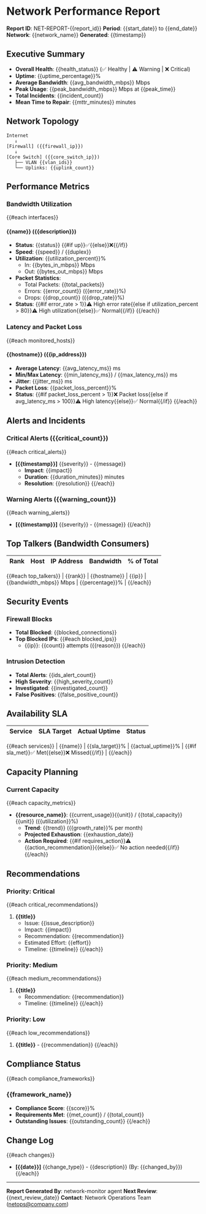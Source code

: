 # Network Performance Report

**Report ID**: NET-REPORT-{{report_id}}
**Period**: {{start_date}} to {{end_date}}
**Network**: {{network_name}}
**Generated**: {{timestamp}}

## Executive Summary

- **Overall Health**: {{health_status}} (✅ Healthy | ⚠️ Warning | ❌ Critical)
- **Uptime**: {{uptime_percentage}}%
- **Average Bandwidth**: {{avg_bandwidth_mbps}} Mbps
- **Peak Usage**: {{peak_bandwidth_mbps}} Mbps at {{peak_time}}
- **Total Incidents**: {{incident_count}}
- **Mean Time to Repair**: {{mttr_minutes}} minutes

## Network Topology

```
Internet
   ↓
[Firewall] ({{firewall_ip}})
   ↓
[Core Switch] ({{core_switch_ip}})
   ├── VLAN {{vlan_ids}}
   └── Uplinks: {{uplink_count}}
```

## Performance Metrics

### Bandwidth Utilization

{{#each interfaces}}
#### {{name}} ({{description}})
- **Status**: {{status}} {{#if up}}✅{{else}}❌{{/if}}
- **Speed**: {{speed}} / {{duplex}}
- **Utilization**: {{utilization_percent}}%
  - In: {{bytes_in_mbps}} Mbps
  - Out: {{bytes_out_mbps}} Mbps
- **Packet Statistics**:
  - Total Packets: {{total_packets}}
  - Errors: {{error_count}} ({{error_rate}}%)
  - Drops: {{drop_count}} ({{drop_rate}}%)
- **Status**: {{#if error_rate > 1}}⚠️ High error rate{{else if utilization_percent > 80}}⚠️ High utilization{{else}}✅ Normal{{/if}}
{{/each}}

### Latency and Packet Loss

{{#each monitored_hosts}}
#### {{hostname}} ({{ip_address}})
- **Average Latency**: {{avg_latency_ms}} ms
- **Min/Max Latency**: {{min_latency_ms}} / {{max_latency_ms}} ms
- **Jitter**: {{jitter_ms}} ms
- **Packet Loss**: {{packet_loss_percent}}%
- **Status**: {{#if packet_loss_percent > 1}}❌ Packet loss{{else if avg_latency_ms > 100}}⚠️ High latency{{else}}✅ Normal{{/if}}
{{/each}}

## Alerts and Incidents

### Critical Alerts ({{critical_count}})
{{#each critical_alerts}}
- **[{{timestamp}}]** {{severity}} - {{message}}
  - **Impact**: {{impact}}
  - **Duration**: {{duration_minutes}} minutes
  - **Resolution**: {{resolution}}
{{/each}}

### Warning Alerts ({{warning_count}})
{{#each warning_alerts}}
- **[{{timestamp}}]** {{severity}} - {{message}}
{{/each}}

## Top Talkers (Bandwidth Consumers)

| Rank | Host | IP Address | Bandwidth | % of Total |
|------|------|------------|-----------|------------|
{{#each top_talkers}}
| {{rank}} | {{hostname}} | {{ip}} | {{bandwidth_mbps}} Mbps | {{percentage}}% |
{{/each}}

## Security Events

### Firewall Blocks
- **Total Blocked**: {{blocked_connections}}
- **Top Blocked IPs**:
{{#each blocked_ips}}
  - {{ip}}: {{count}} attempts ({{reason}})
{{/each}}

### Intrusion Detection
- **Total Alerts**: {{ids_alert_count}}
- **High Severity**: {{high_severity_count}}
- **Investigated**: {{investigated_count}}
- **False Positives**: {{false_positive_count}}

## Availability SLA

| Service | SLA Target | Actual Uptime | Status |
|---------|----------|---------------|--------|
{{#each services}}
| {{name}} | {{sla_target}}% | {{actual_uptime}}% | {{#if sla_met}}✅ Met{{else}}❌ Missed{{/if}} |
{{/each}}

## Capacity Planning

### Current Capacity
{{#each capacity_metrics}}
- **{{resource_name}}**: {{current_usage}}{{unit}} / {{total_capacity}}{{unit}} ({{utilization}}%)
  - **Trend**: {{trend}} ({{growth_rate}}% per month)
  - **Projected Exhaustion**: {{exhaustion_date}}
  - **Action Required**: {{#if requires_action}}⚠️ {{action_recommendation}}{{else}}✅ No action needed{{/if}}
{{/each}}

## Recommendations

### Priority: Critical
{{#each critical_recommendations}}
1. **{{title}}**
   - Issue: {{issue_description}}
   - Impact: {{impact}}
   - Recommendation: {{recommendation}}
   - Estimated Effort: {{effort}}
   - Timeline: {{timeline}}
{{/each}}

### Priority: Medium
{{#each medium_recommendations}}
1. **{{title}}**
   - Recommendation: {{recommendation}}
   - Timeline: {{timeline}}
{{/each}}

### Priority: Low
{{#each low_recommendations}}
1. **{{title}}** - {{recommendation}}
{{/each}}

## Compliance Status

{{#each compliance_frameworks}}
### {{framework_name}}
- **Compliance Score**: {{score}}%
- **Requirements Met**: {{met_count}} / {{total_count}}
- **Outstanding Issues**: {{outstanding_count}}
{{/each}}

## Change Log

{{#each changes}}
- **[{{date}}]** {{change_type}} - {{description}} (By: {{changed_by}})
{{/each}}

---

**Report Generated By**: network-monitor agent
**Next Review**: {{next_review_date}}
**Contact**: Network Operations Team (netops@company.com)
